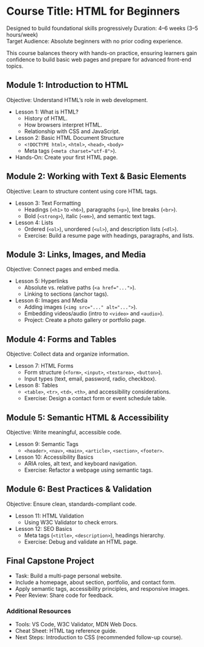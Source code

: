 # Course Title:  HTML for Beginners  
Designed to build foundational skills progressively
Duration: 4–6 weeks (3–5 hours/week)  
Target Audience:  Absolute beginners with no prior coding experience.  

This course balances theory with hands-on practice, ensuring learners gain confidence to build basic web pages and prepare for advanced front-end topics.

## Module 1: Introduction to HTML 
Objective:  Understand HTML’s role in web development.  
- Lesson 1: What is HTML?  
  - History of HTML.  
  - How browsers interpret HTML.  
  - Relationship with CSS and JavaScript.  
- Lesson 2: Basic HTML Document Structure  
  - `<!DOCTYPE html>`, `<html>`, `<head>`, `<body>`
  - Meta tags (`<meta charset="utf-8">`).  
- Hands-On: Create your first HTML page.  
## Module 2: Working with Text & Basic Elements
Objective: Learn to structure content using core HTML tags.  
- Lesson 3: Text Formatting  
  - Headings (`<h1>` to `<h6>`), paragraphs (`<p>`), line breaks (`<br>`).  
  - Bold (`<strong>`), italic (`<em>`), and semantic text tags.  
- Lesson 4: Lists  
  - Ordered (`<ol>`), unordered (`<ul>`), and description lists (`<dl>`).  
  - Exercise:  Build a resume page with headings, paragraphs, and lists.  
## Module 3: Links, Images, and Media 
Objective:  Connect pages and embed media.  
- Lesson 5: Hyperlinks  
  - Absolute vs. relative paths (`<a href="...">`).  
  - Linking to sections (anchor tags).  
- Lesson 6: Images and Media  
  - Adding images (`<img src="..." alt="...">`).  
  - Embedding videos/audio (intro to `<video>` and `<audio>`).  
  - Project: Create a photo gallery or portfolio page.  
## Module 4: Forms and Tables
Objective: Collect data and organize information.  
- Lesson 7: HTML Forms  
  - Form structure (`<form>`, `<input>`, `<textarea>`, `<button>`).  
  - Input types (text, email, password, radio, checkbox).  
- Lesson 8: Tables  
  - `<table>`, `<tr>`, `<td>`, `<th>`, and accessibility considerations.  
  - Exercise: Design a contact form or event schedule table.  
## Module 5: Semantic HTML & Accessibility
Objective: Write meaningful, accessible code.  
- Lesson 9: Semantic Tags  
  - `<header>`, `<nav>`, `<main>`, `<article>`, `<section>`, `<footer>`.  
- Lesson 10: Accessibility Basics  
  - ARIA roles, alt text, and keyboard navigation.  
  - Exercise: Refactor a webpage using semantic tags.  
## Module 6: Best Practices & Validation  
Objective: Ensure clean, standards-compliant code.  
- Lesson 11: HTML Validation  
  - Using W3C Validator to check errors.  
- Lesson 12: SEO Basics 
  - Meta tags (`<title>`, `<description>`), headings hierarchy.  
  - Exercise: Debug and validate an HTML page.  
## Final Capstone Project  
- Task: Build a multi-page personal website.  
- Include a homepage, about section, portfolio, and contact form.  
- Apply semantic tags, accessibility principles, and responsive images.  
- Peer Review: Share code for feedback.  
### Additional Resources  
- Tools: VS Code, W3C Validator, MDN Web Docs.  
- Cheat Sheet: HTML tag reference guide.  
- Next Steps: Introduction to CSS (recommended follow-up course).  

